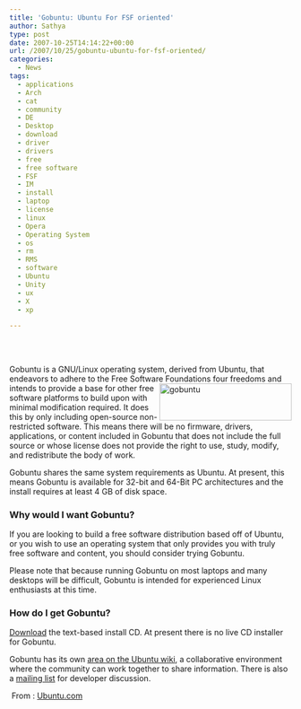 ```yaml
---
title: 'Gobuntu: Ubuntu For FSF oriented'
author: Sathya
type: post
date: 2007-10-25T14:14:22+00:00
url: /2007/10/25/gobuntu-ubuntu-for-fsf-oriented/
categories:
  - News
tags:
  - applications
  - Arch
  - cat
  - community
  - DE
  - Desktop
  - download
  - driver
  - drivers
  - free
  - free software
  - FSF
  - IM
  - install
  - laptop
  - license
  - linux
  - Opera
  - Operating System
  - os
  - rm
  - RMS
  - software
  - Ubuntu
  - Unity
  - ux
  - X
  - xp

---
```

<!--StartFragment --> 

## 

Gobuntu is a GNU/Linux operating system, derived from Ubuntu, that endeavors to adhere to the Free Software Foundations four freedoms and intends to <img align="right" width="236" src="http://www.ubuntu.com/files/u1/gobuntu-med.jpg" alt="gobuntu" height="66" />provide a base for other free software platforms to build upon with minimal modification required. It does this by only including open-source non-restricted software. This means there will be no firmware, drivers, applications, or content included in Gobuntu that does not include the full source or whose license does not provide the right to use, study, modify, and redistribute the body of work.

Gobuntu shares the same system requirements as Ubuntu. At present, this means Gobuntu is available for 32-bit and 64-Bit PC architectures and the install requires at least 4 GB of disk space.

### Why would I want Gobuntu?

If you are looking to build a free software distribution based off of Ubuntu, or you wish to use an operating system that only provides you with truly free software and content, you should consider trying Gobuntu.

Please note that because running Gobuntu on most laptops and many desktops will be difficult, Gobuntu is intended for experienced Linux enthusiasts at this time.

### How do I get Gobuntu?

[Download][1] the text-based install CD. At present there is no live CD installer for Gobuntu.

Gobuntu has its own [area on the Ubuntu wiki][2], a collaborative environment where the community can work together to share information. There is also a [mailing list][3] for developer discussion.

 From : [Ubuntu.com][4]

 [1]: http://cdimage.ubuntu.com/gobuntu/releases/7.10/release/
 [2]: http://wiki.ubuntu.com/Gobuntu
 [3]: https://lists.ubuntu.com/mailman/listinfo/gobuntu-devel
 [4]: http://www.ubuntu.com/products/whatisubuntu/gobuntu
